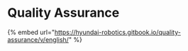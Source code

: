 # Quality Assurance

{% embed url="https://hyundai-robotics.gitbook.io/quality-assurance/v/english/" %}



